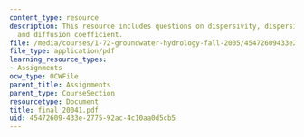 ```yaml
---
content_type: resource
description: This resource includes questions on dispersivity, dispersion coefficient,
  and diffusion coefficient.
file: /media/courses/1-72-groundwater-hydrology-fall-2005/45472609433e277592ac4c10aa0d5cb5_final_20041.pdf
file_type: application/pdf
learning_resource_types:
- Assignments
ocw_type: OCWFile
parent_title: Assignments
parent_type: CourseSection
resourcetype: Document
title: final_20041.pdf
uid: 45472609-433e-2775-92ac-4c10aa0d5cb5
---
```

